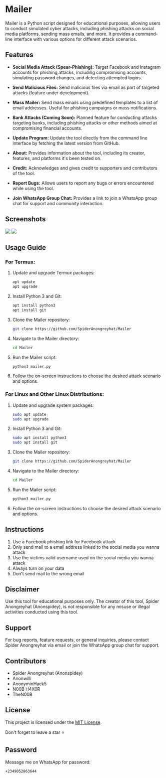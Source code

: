 # Mailer
Mailer is a Python script designed for educational purposes, allowing users to conduct simulated cyber attacks, including phishing attacks on social media platforms, sending mass emails, and more. It provides a command-line interface with various options for different attack scenarios.

## Features

- **Social Media Attack (Spear-Phishing):** Target Facebook and Instagram accounts for phishing attacks, including compromising accounts, simulating password changes, and detecting attempted logins.
  
- **Send Malicious Files:** Send malicious files via email as part of targeted attacks (feature under development).

- **Mass Mailer:** Send mass emails using predefined templates to a list of email addresses. Useful for phishing campaigns or mass notifications.

- **Bank Attacks (Coming Soon):** Planned feature for conducting attacks targeting banks, including phishing attacks or other methods aimed at compromising financial accounts.

- **Update Program:** Update the tool directly from the command line interface by fetching the latest version from GitHub.

- **About:** Provides information about the tool, including its creator, features, and platforms it's been tested on.

- **Credit:** Acknowledges and gives credit to supporters and contributors of the tool.

- **Report Bugs:** Allows users to report any bugs or errors encountered while using the tool.

- **Join WhatsApp Group Chat:** Provides a link to join a WhatsApp group chat for support and community interaction.



## Screenshots
<img src="mailer.jpg">
<img src="mailer2.jpg">



## Usage Guide

### For Termux:

1. Update and upgrade Termux packages:

    ```bash
    apt update
    apt upgrade
    ```

2. Install Python 3 and Git:

    ```bash
    apt install python3
    apt install git
    ```

3. Clone the Mailer repository:

    ```bash
    git clone https://github.com/SpiderAnongreyhat/Mailer
    ```

4. Navigate to the Mailer directory:

    ```bash
    cd Mailer
    ```

5. Run the Mailer script:

    ```bash
    python3 mailer.py
    ```

6. Follow the on-screen instructions to choose the desired attack scenario and options.

### For Linux and Other Linux Distributions:

1. Update and upgrade system packages:

    ```bash
    sudo apt update
    sudo apt upgrade
    ```

2. Install Python 3 and Git:

    ```bash
    sudo apt install python3
    sudo apt install git
    ```

3. Clone the Mailer repository:

    ```bash
    git clone https://github.com/SpiderAnongreyhat/Mailer
    ```

4. Navigate to the Mailer directory:

    ```bash
    cd Mailer
    ```

5. Run the Mailer script:

    ```bash
    python3 mailer.py
    ```

6. Follow the on-screen instructions to choose the desired attack scenario and options.


## Instructions
1. Use a Facebook phishing link for Facebook attack
2. Only send mail to a email address linked to the social media you wanna attack
3. Use the victims valid username used on the social media you wanna attack
4. Always turn on your data 
5. Don't send mail to the wrong email


## Disclaimer

Use this tool for educational purposes only. The creator of this tool, Spider Anongreyhat (Anonspidey), is not responsible for any misuse or illegal activities conducted using this tool.

## Support

For bug reports, feature requests, or general inquiries, please contact Spider Anongreyhat via email or join the WhatsApp group chat for support.

## Contributors

- Spider Anongreyhat (Anonspidey)
- Anonwilli
- AnonyminHack5
- N00B H4X0R
- TheN00B

## License

This project is licensed under the [MIT License](LICENSE).

Don't forget to leave a star ⭐

## Password
Message me on WhatsApp for password: 
```
+2349052863644
```
